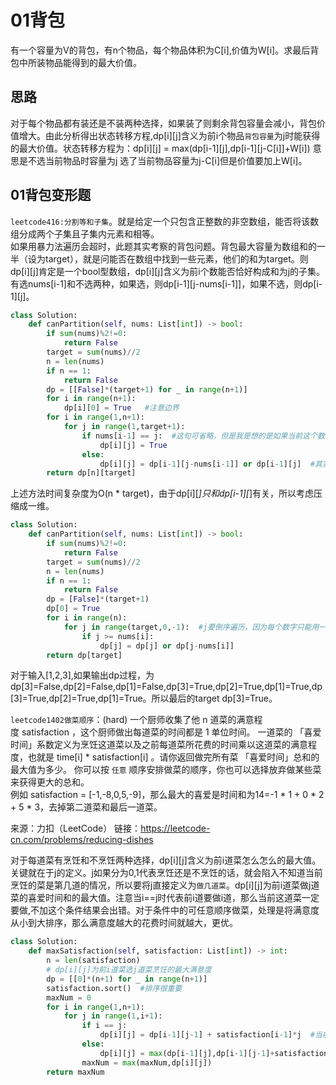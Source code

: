 # 01背包
有一个容量为V的背包，有n个物品，每个物品体积为C[i],价值为W[i]。求最后背包中所装物品能得到的最大价值。
## 思路
对于每个物品都有装还是不装两种选择，如果装了则剩余背包容量会减小，背包价值增大。由此分析得出状态转移方程,dp[i][j]含义为前i个物品`背包容量`为j时能获得的最大价值。状态转移方程为：dp[i][j] = max(dp[i-1][j],dp[i-1][j-C[i]]+W[i]) 意思是不选当前物品时容量为j 选了当前物品容量为j-C[i]但是价值要加上W[i]。<br/>

## 01背包变形题
`leetcode416:分割等和子集`。就是给定一个只包含正整数的非空数组，能否将该数组分成两个子集且子集内元素和相等。<br/>
如果用暴力法遍历会超时，此题其实考察的背包问题。背包最大容量为数组和的一半（设为target），就是问能否在数组中找到一些元素，他们的和为target。则dp[i][j]肯定是一个bool型数组，dp[i][j]含义为前i个数能否恰好构成和为j的子集。有选nums[i-1]和不选两种，如果选，则dp[i-1][j-nums[i-1]]，如果不选，则dp[i-1][j]。
```Python
class Solution:
    def canPartition(self, nums: List[int]) -> bool:
        if sum(nums)%2!=0:
            return False
        target = sum(nums)//2
        n = len(nums)
        if n == 1:
            return False
        dp = [[False]*(target+1) for _ in range(n+1)]
        for i in range(n+1):
            dp[i][0] = True   #注意边界
        for i in range(1,n+1):
            for j in range(1,target+1):
                if nums[i-1] == j:  #这句可省略，但是我是想的是如果当前这个数已经等于目标了，就直接为True
                    dp[i][j] = True
                else:
                    dp[i][j] = dp[i-1][j-nums[i-1]] or dp[i-1][j]  #其实应该讨论j是否大于nums[i-1]情况，但这样写也过了
        return dp[n][target]

```
上述方法时间复杂度为O(n * target)，由于dp[i][*]只和dp[i-1][*]有关，所以考虑压缩成一维。
```Python
class Solution:
    def canPartition(self, nums: List[int]) -> bool:
        if sum(nums)%2!=0:
            return False
        target = sum(nums)//2
        n = len(nums)
        if n == 1:
            return False
        dp = [False]*(target+1)
        dp[0] = True
        for i in range(n):
            for j in range(target,0,-1):  #j要倒序遍历，因为每个数字只能用一次，避免前面的结果影响后面
                if j >= nums[i]:
                    dp[j] = dp[j] or dp[j-nums[i]]
        return dp[target]
```
对于输入[1,2,3],如果输出dp过程，为dp[3]=False,dp[2]=False,dp[1]=False,dp[3]=True,dp[2]=True,dp[1]=True,dp[3]=True,dp[2]=True,dp[1]=True。所以最后的target dp[3]=True。<br/>


`leetcode1402做菜顺序`：(hard) 一个厨师收集了他 n 道菜的满意程度 satisfaction ，这个厨师做出每道菜的时间都是 1 单位时间。
一道菜的 「喜爱时间」系数定义为烹饪这道菜以及之前每道菜所花费的时间乘以这道菜的满意程度，也就是 time[i] * satisfaction[i] 。请你返回做完所有菜 「喜爱时间」总和的最大值为多少。
你可以按 `任意` 顺序安排做菜的顺序，你也可以选择放弃做某些菜来获得更大的总和。<br/>
例如 satisfaction = [-1,-8,0,5,-9]，那么最大的喜爱是时间和为14=-1 * 1 + 0 * 2 + 5 * 3，去掉第二道菜和最后一道菜。

来源：力扣（LeetCode）
链接：https://leetcode-cn.com/problems/reducing-dishes<br/>

对于每道菜有烹饪和不烹饪两种选择，dp[i][j]含义为前i道菜怎么怎么的最大值。关键就在于j的定义。j如果分为0,1代表烹饪还是不烹饪的话，就会陷入不知道当前烹饪的菜是第几道的情况，所以要将j直接定义为`做几道菜`。dp[i][j]为前i道菜做j道菜的喜爱时间和的最大值。注意当i==j时代表前i道要做i道，那么当前这道菜一定要做,不加这个条件结果会出错。对于条件中的可任意顺序做菜，处理是将满意度从小到大排序，那么满意度越大的花费时间就越大，更优。

```Python
class Solution:
    def maxSatisfaction(self, satisfaction: List[int]) -> int:
        n = len(satisfaction)
        # dp[i][j]为前i道菜选j道菜烹饪的最大满意度
        dp = [[0]*(n+1) for _ in range(n+1)]
        satisfaction.sort()  #排序很重要
        maxNum = 0
        for i in range(1,n+1):
            for j in range(1,i+1):
                if i == j:
                    dp[i][j] = dp[i-1][j-1] + satisfaction[i-1]*j  #当前这道菜一定要选
                else:
                    dp[i][j] = max(dp[i-1][j],dp[i-1][j-1]+satisfaction[i-1]*j)
                maxNum = max(maxNum,dp[i][j])
        return maxNum
```

